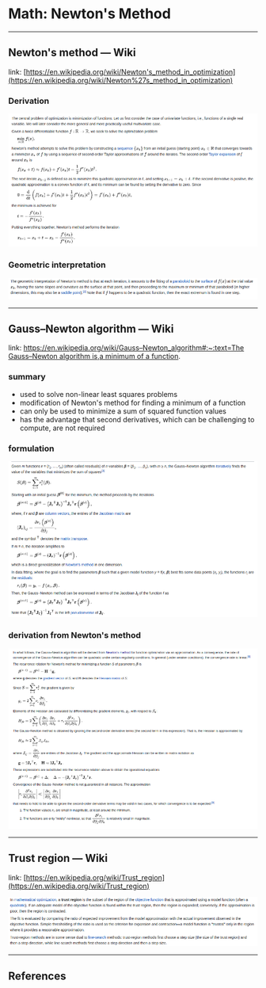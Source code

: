# Math: Newton's Method

---

## Newton's method — Wiki

link: [https://en.wikipedia.org/wiki/Newton's_method_in_optimization](https://en.wikipedia.org/wiki/Newton%27s_method_in_optimization)

### Derivation

![Math%20Newton's%20Method%203beb49c9a1ff4de689a95392cf5badc8/Untitled.png](Math%20Newton's%20Method%203beb49c9a1ff4de689a95392cf5badc8/Untitled.png)

### Geometric interpretation

![Math%20Newton's%20Method%203beb49c9a1ff4de689a95392cf5badc8/Untitled%201.png](Math%20Newton's%20Method%203beb49c9a1ff4de689a95392cf5badc8/Untitled%201.png)

---

## Gauss–Newton algorithm — Wiki

link: [https://en.wikipedia.org/wiki/Gauss–Newton_algorithm#:~:text=The Gauss–Newton algorithm is,a minimum of a function](https://en.wikipedia.org/wiki/Gauss%E2%80%93Newton_algorithm#:~:text=The%20Gauss%E2%80%93Newton%20algorithm%20is,a%20minimum%20of%20a%20function).

### summary

- used to solve non-linear least squares problems
- modification of Newton's method for finding a minimum of a function
- can only be used to minimize a sum of squared function values
- has the advantage that second derivatives, which can be challenging to compute, are not required

### formulation

![Math%20Newton's%20Method%203beb49c9a1ff4de689a95392cf5badc8/Untitled%202.png](Math%20Newton's%20Method%203beb49c9a1ff4de689a95392cf5badc8/Untitled%202.png)

### derivation from Newton's method

![Math%20Newton's%20Method%203beb49c9a1ff4de689a95392cf5badc8/Untitled%203.png](Math%20Newton's%20Method%203beb49c9a1ff4de689a95392cf5badc8/Untitled%203.png)

---

## Trust region — Wiki

link: [https://en.wikipedia.org/wiki/Trust_region](https://en.wikipedia.org/wiki/Trust_region) 

![Math%20Newton's%20Method%203beb49c9a1ff4de689a95392cf5badc8/Untitled%204.png](Math%20Newton's%20Method%203beb49c9a1ff4de689a95392cf5badc8/Untitled%204.png)

---

## References